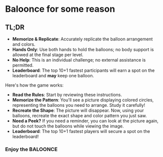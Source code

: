 # Baloonce for some reason

## TL;DR

- **Memorize & Replicate**: Accurately replicate the balloon arrangement and colors.
- **Hands Only**: Use both hands to hold the balloons; no body support is allowed at the final stage per level.
- **No Help**: This is an individual challenge; no external assistance is permitted.
- **Leaderboard**: The top 10+1 fastest participants will earn a spot on the leaderboard and **may** keep one balloon.

Here's how the game works:

- **Read the Rules**: Start by reviewing these instructions.
- **Memorize the Pattern**: You'll see a picture displaying colored circles, representing the balloons you need to arrange. Study it carefully!
- **Recreate the Shape**: The picture will disappear. Now, using your balloons, recreate the exact shape and color pattern you just saw.
- **Need a Peek?** If you need a reminder, you can look at the picture again, but do not touch the balloons while viewing the image.
- **Leaderboard**: The top 10+1 fastest players will secure a spot on the leaderboard!

### Enjoy the BALOONCE
